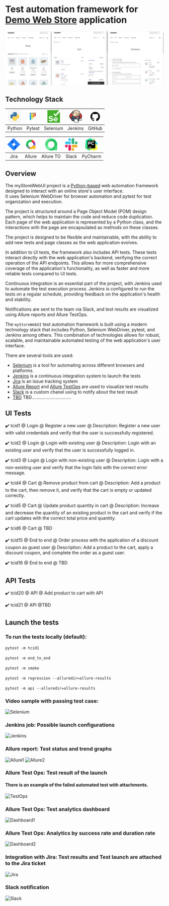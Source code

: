 # Test automation framework for [Demo Web Store](http://happyharbor.com) application







![logo.png](src/readme_page_media/logo/Logo.png)


## Technology Stack

| <a href="https://www.python.org/"><img src="src/readme_page_media/logo/Python.png" width="40" height="40"  alt="Python"/></a> | <a href="https://docs.pytest.org/en/8.0.x/contents.html"><img src="src/readme_page_media/logo/Pytest.png" width="40" height="40"  alt="Pytest"/></a> | <a href="https://www.selenium.dev/"><img src="src/readme_page_media/logo/Selenium.png" width="40" height="40"  alt="selenium"/></a> | <a href="https://www.jenkins.io/"><img src="src/readme_page_media/logo/Jenkins.png" width="40" height="40"  alt="jenkins"/></a> | <a href="https://github.com/"><img src="src/readme_page_media/logo/GitHub.png" width="40" height="40"  alt="GitHub"/></a> |
|:-----------------------------------------------------------------------------------------------------------------------------:|:----------------------------------------------------------------------------------------------------------------------------------------------------:| :---------: | :---------: |:----------------------------------------------------------------------------------------------------------------------------------:|
|                                                            Python                                                             |                                       Pytest                                                                                                       | Selenium | Jenkins |                                                              GitHub                                                               |

| <a href="https://www.atlassian.com/software/jira"><img src="src/readme_page_media/logo/Jira.png" width="40" height="40"  alt="Jira"/></a> | <a href="https://allurereport.org/"><img src="src/readme_page_media/logo/Allure.png" width="40" height="40"  alt="Allure"/></a> |<a href="https://docs.qameta.io/allure-testops//"><img src="src/readme_page_media/logo/AllureTO.png" width="40" height="40"  alt="AllureTestOps"/></a> | <a href="https://slack.com/"><img src="src/readme_page_media/logo/Slack.png" width="40" height="40"  alt="Slack"/></a> | <a href="https://www.jetbrains.com/pycharm/"><img src="src/readme_page_media/logo/PyCharm.png" width="40" height="40"  alt="PyCharm"/></a> |
| :---------: | :---------: | :---------: | :---------: | :---------: |
| Jira | Allure | Allure TO | Slack | PyCharm |

## Overview
The myStoreWebUI project is a [Python-based](https://www.python.org/) web automation framework designed to interact with an online store's user interface.   
It uses Selenium WebDriver for browser automation and pytest for test organization and execution.  

The project is structured around a Page Object Model (POM) design pattern, which helps to maintain the code and reduce code duplication.                    
Each page of the web application is represented by a Python class, and the interactions with the page are encapsulated as methods on these classes.

The project is designed to be flexible and maintainable, with the ability to add new tests and page classes as the web application evolves.

In addition to UI tests, the framework also includes API tests. These tests interact directly with the web application's backend, verifying the correct operation of the API endpoints. This allows for more comprehensive coverage of the application's functionality, as well as faster and more reliable tests compared to UI tests.

Continuous integration is an essential part of the project, with Jenkins used to automate the test execution process. Jenkins is configured to run the tests on a regular schedule, providing feedback on the application's health and stability.

Notifications are sent to the team via Slack, and test results are visualized using Allure reports and Allure TestOps.





The `myStoreWebUI` test automation framework is built using a modern technology stack that includes Python, Selenium WebDriver, pytest, and Jenkins among others. This combination of technologies allows for robust, scalable, and maintainable automated testing of the web application's user interface.




There are several tools are used:

* [Selenium](https://www.selenium.dev/) is a tool for automating across different browsers and platforms.
* [Jenkins](https://www.jenkins.io/) is a continuous integration system to launch the tests
* [Jira](https://www.atlassian.com/software/jira) is an issue tracking system
* [Allure Report](http://allure.qatools.ru) and [Allure TestOps](https://docs.qameta.io/allure-testops/) are used to visualize test results
* [Slack](https://slack.com/) is a custom chanel using to notify about the test result
* [TBD](https://slack.com/) TBD...............................

## UI Tests

:heavy_check_mark: tcid1 @ Login @ Register a new user @ Description: Register a new user with valid credentials and verify that the user is successfully registered.

:heavy_check_mark: tcid2 @ Login @ Login with existing user @ Description: Login with an existing user and verify that the user is successfully logged in.

:heavy_check_mark: tcid3 @ Login @ Login with non-existing user @ Description: Login with a non-existing user and verify that the login fails with the correct error message.

:heavy_check_mark: tcid4 @ Cart @ Remove product from cart @ Description: Add a product to the cart, then remove it, and verify that the cart is empty or updated correctly.

:heavy_check_mark: tcid5 @ Cart @ Update product quantity in cart @ Description: Increase and decrease the quantity of an existing product in the cart and verify if the cart updates with the correct total price and quantity.

:heavy_check_mark: tcid6 @ Cart @ TBD

:heavy_check_mark: tcid15 @ End to end @ Order process with the application of a discount coupon as guest user @ Description: Add a product to the cart, apply a discount coupon, and complete the order as a guest user.

:heavy_check_mark: tcid16 @ End to end @ TBD  

## API Tests
:heavy_check_mark: tcid20 @ API @ Add product to cart with API

:heavy_check_mark: tcid21 @ API @TBD   


## Launch the tests

### To run the tests locally (default):

```
pytest -m tcid1

pytest -m end_to_end

pytest -m smoke

pytest -m regression --alluredir=allure-results

pytest -m api --alluredir=allure-results
```

### Video sample with passing test case:
![Selenium](./images/register.gif)

### Jenkins job: Possible launch configurations
![Jenkins](./images/jenkins.png)

### Allure report: Test status and trend graphs
![Allure1](./images/alllure_grapths.png)
![Allure2](./images/allure_report.png)

### Allure Test Ops: Test result of the launch
#### There is an example of the failed automated test with attachments.
![TestOps](./images/failed_test.png)

### Allure Test Ops: Test analytics dashboard
![Dashboard1](./images/Overview.png)

### Allure Test Ops: Analytics by success rate and duration rate 
![Dashboard2](./images/Automatio-types.png)

### Integration with Jira: Test results and Test launch are attached to the Jira ticket
![Jira](./images/jira-ticket.png)

### Slack notification
![Slack](./images/slack.png)

